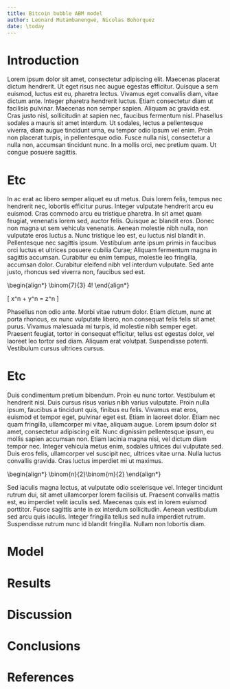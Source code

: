 ```yaml
---
title: Bitcoin bubble ABM model
author: Leonard Mutambanengwe, Nicolas Bohorquez
date: \today
---
```


# Introduction

Lorem ipsum dolor sit amet, consectetur adipiscing elit. Maecenas placerat dictum hendrerit. Ut eget risus nec augue egestas efficitur. Quisque a sem euismod, luctus est eu, pharetra lectus. Vivamus eget convallis diam, vitae dictum ante. Integer pharetra hendrerit luctus. Etiam consectetur diam ut facilisis pulvinar. Maecenas non semper sapien. Aliquam ac gravida est. Cras justo nisl, sollicitudin at sapien nec, faucibus fermentum nisl. Phasellus sodales a mauris sit amet interdum. Ut sodales, lectus a pellentesque viverra, diam augue tincidunt urna, eu tempor odio ipsum vel enim. Proin non placerat turpis, in pellentesque odio. Fusce nulla nisl, consectetur a nulla non, accumsan tincidunt nunc. In a mollis orci, nec pretium quam. Ut congue posuere sagittis.

# Etc

In ac erat ac libero semper aliquet eu ut metus. Duis lorem felis, tempus nec hendrerit nec, lobortis efficitur purus. Integer vulputate hendrerit arcu eu euismod. Cras commodo arcu eu tristique pharetra. In sit amet quam feugiat, venenatis lorem sed, auctor felis. Quisque ac blandit eros. Donec non magna ut sem vehicula venenatis. Aenean molestie nibh nulla, non vulputate eros luctus a. Nunc tristique leo est, eu luctus nisl blandit in. Pellentesque nec sagittis ipsum. Vestibulum ante ipsum primis in faucibus orci luctus et ultrices posuere cubilia Curae; Aliquam fermentum magna in sagittis accumsan. Curabitur eu enim tempus, molestie leo fringilla, accumsan dolor. Curabitur eleifend nibh vel interdum vulputate. Sed ante justo, rhoncus sed viverra non, faucibus sed est.

\begin{align*}
  \binom{7}{3} 4!
\end{align*}

\[ x^n + y^n = z^n \]

Phasellus non odio ante. Morbi vitae rutrum dolor. Etiam dictum, nunc at porta rhoncus, ex nunc vulputate libero, non consequat felis felis sit amet purus. Vivamus malesuada mi turpis, id molestie nibh semper eget. Praesent feugiat, tortor in consequat efficitur, tellus est egestas dolor, vel laoreet leo tortor sed diam. Aliquam erat volutpat. Suspendisse potenti. Vestibulum cursus ultrices cursus.

# Etc

Duis condimentum pretium bibendum. Proin eu nunc tortor. Vestibulum et hendrerit nisi. Duis cursus risus varius nibh varius vulputate. Proin nulla ipsum, faucibus a tincidunt quis, finibus eu felis. Vivamus erat eros, euismod et tempor eget, pulvinar eget est. Etiam in laoreet dolor. Etiam nec quam fringilla, ullamcorper mi vitae, aliquam augue. Lorem ipsum dolor sit amet, consectetur adipiscing elit. Nunc dignissim pellentesque ipsum, eu mollis sapien accumsan non. Etiam lacinia magna nisi, vel dictum diam tempor nec. Integer vehicula metus enim, sodales ultrices dui vulputate sed. Duis eros felis, ullamcorper vel suscipit nec, ultrices vitae urna. Nulla luctus convallis gravida. Cras luctus imperdiet mi ut maximus.

<!-- LaTeX environment in a Markdown document! -->
\begin{align*}
  \binom{n}{2}\binom{m}{2}
\end{align*}

Sed iaculis magna lectus, at vulputate odio scelerisque vel. Integer tincidunt rutrum dui, sit amet ullamcorper lorem facilisis ut. Praesent convallis mattis est, eu imperdiet velit iaculis sed. Maecenas quis est in lorem euismod porttitor. Fusce sagittis ante in ex interdum sollicitudin. Aenean vestibulum sed arcu quis iaculis. Integer fringilla tellus sed nulla imperdiet rutrum. Suspendisse rutrum nunc id blandit fringilla. Nullam non lobortis diam.

# Model

# Results

# Discussion

# Conclusions

# References
